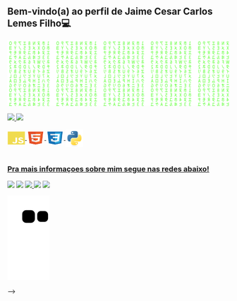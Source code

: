 ## Bem-vindo(a) ao perfil de Jaime Cesar Carlos Lemes Filho💻
   ![MatrixSVG](.github/workflows/matrix.svg)


 <div>
  <a href="https://github.com/JaimeCCL">
  <img height="180em" src="https://github-readme-stats.vercel.app/api?username=JaimeCCLF&show_icons=true&theme=merko&include_all_commits=true&count_private=true"/>
  <img height="180em" src="https://github-readme-stats.vercel.app/api/top-langs/?username=JaimeCCLF&layout=compact&langs_count=6&theme=ocean_dark"/>
     
<div style="display: inline_block"><br>
  <img align="center" alt="Js" height="30" width="40" src="https://raw.githubusercontent.com/devicons/devicon/master/icons/javascript/javascript-plain.svg">
  <img align="center" alt="HTML" height="30" width="40" src="https://raw.githubusercontent.com/devicons/devicon/master/icons/html5/html5-original.svg">
  <img align="center" alt="CSS" height="30" width="40" src="https://raw.githubusercontent.com/devicons/devicon/master/icons/css3/css3-original.svg">
  <img align="center" alt="Pyyhon" height="40" width="40" src="https://raw.githubusercontent.com/devicons/devicon/master/icons/python/python-original.svg">
 </div>
    
 
 <br>
 
  ### Pra mais informaçoes sobre mim segue nas redes abaixo!
 
<div> 
  <a href="https://www.youtube.com/channel/UCcDA0R-o98APLmkNLheVYsw/playlists" target="_blank"><img src="https://img.shields.io/badge/YouTube-FF0000?style=for-the-badge&logo=youtube&logoColor=white" target="_blank"></a>
  <a href="https://www.instagram.com/jaime_cclf/#" target="_blank"><img src="https://img.shields.io/badge/-Instagram-%23E4405F?style=for-the-badge&logo=instagram&logoColor=white" target="_blank"></a>
 <a href="https://discord.gg/65wUsu3R" target="_blank"><img src="https://img.shields.io/badge/Discord-7289DA?style=for-the-badge&logo=discord&logoColor=white" target="_blank">
 </a> 
  <a href = "mailto:jcclf1996@gmail.com"><img src="https://img.shields.io/badge/-Gmail-%23333?style=for-the-badge&logo=gmail&logoColor=white" target="_blank"></a>
  <a href="https://www.linkedin.com/in/jaime-cesar-carlos-lemes-filho-86a5a6361" target="_blank"><img src="https://img.shields.io/badge/-LinkedIn-%230077B5?style=for-the-badge&logo=linkedin&logoColor=white" target="_blank"></a> 
 

  ![Snake animation](https://github.com/JaimeCCLF/JaimeCCLF/blob/output/github-contribution-grid-snake.svg)
  
</div>
-->

